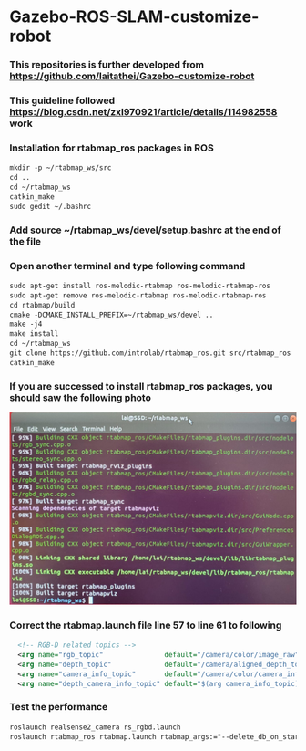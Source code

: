 # Gazebo-ROS-SLAM-customize-robot
### This repositories is further developed from https://github.com/laitathei/Gazebo-customize-robot
### This guideline followed https://blog.csdn.net/zxl970921/article/details/114982558 work
### Installation for rtabmap_ros packages in ROS
```XML
mkdir -p ~/rtabmap_ws/src 
cd ..           
cd ~/rtabmap_ws                                         
catkin_make
sudo gedit ~/.bashrc
```
### Add source ~/rtabmap_ws/devel/setup.bashrc at the end of the file
### Open another terminal and type following command
```XML
sudo apt-get install ros-melodic-rtabmap ros-melodic-rtabmap-ros
sudo apt-get remove ros-melodic-rtabmap ros-melodic-rtabmap-ros
cd rtabmap/build
cmake -DCMAKE_INSTALL_PREFIX=~/rtabmap_ws/devel ..
make -j4
make install
cd ~/rtabmap_ws
git clone https://github.com/introlab/rtabmap_ros.git src/rtabmap_ros
catkin_make
```
### If you are successed to install rtabmap_ros packages, you should saw the following photo
![image](https://github.com/laitathei/Gazebo-ROS-SLAM-customize-robot/blob/main/demo.jpeg)
### Correct the rtabmap.launch file line 57 to line 61 to following
```XML
  <!-- RGB-D related topics -->
  <arg name="rgb_topic"               default="/camera/color/image_raw" />
  <arg name="depth_topic"             default="/camera/aligned_depth_to_color/image_raw" />
  <arg name="camera_info_topic"       default="/camera/color/camera_info" />
  <arg name="depth_camera_info_topic" default="$(arg camera_info_topic)" />
```
### Test the performance
```XML
roslaunch realsense2_camera rs_rgbd.launch 
roslaunch rtabmap_ros rtabmap.launch rtabmap_args:="--delete_db_on_start"
```
